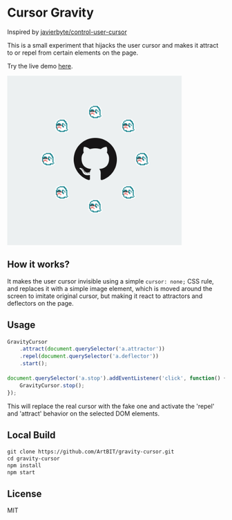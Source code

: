 # Cursor Gravity
Inspired by [javierbyte/control-user-cursor](https://github.com/javierbyte/control-user-cursor)

This is a small experiment that hijacks the user cursor and makes it attract to or repel from certain elements on the page.

Try the live demo [here](https://artbit.github.io/gravity-cursor/demos/).

[![gravity-cursor](demos/demo.gif?1)](http://github.com/artbit/gravity-cursor/)

## How it works?
It makes the user cursor invisible using a simple `cursor: none;` CSS rule, and replaces it with a simple image element, which is moved around the screen to imitate original cursor, but making it react to attractors and deflectors on the page.

## Usage
```js
GravityCursor
    .attract(document.querySelector('a.attractor'))
    .repel(document.querySelector('a.deflector'))
    .start();

document.querySelector('a.stop').addEventListener('click', function() {
    GravityCursor.stop();
});
```

This will replace the real cursor with the fake one and activate the 'repel' and 'attract' behavior on the selected DOM elements.

## Local Build
```
git clone https://github.com/ArtBIT/gravity-cursor.git
cd gravity-cursor
npm install
npm start
```

## License

MIT
